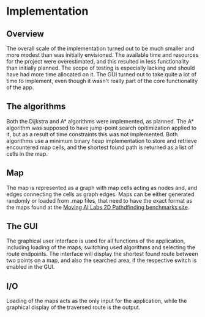# Implementation

## Overview
The overall scale of the implementation turned out to be much smaller and more modest than was initially envisioned. The available time and resources for the project were overestimated, and this resulted in less functionality than initially planned. The scope of testing is especially lacking and should have had more time allocated on it. The GUI turned out to take quite a lot of time to implement, even though it wasn't really part of the core functionality of the app.

## The algorithms
Both the Dijkstra and A* algorithms were implemented, as planned. The A* algorithm was supposed to have jump-point search opitimization applied to it, but as a result of time constraints this was not implemented. Both algorithms use a minimum binary heap implementation to store and retrieve encountered map cells, and the shortest found path is returned as a list of cells in the map.

## Map
The map is represented as a graph with map cells acting as nodes and, and edges connecting the cells as graph edges. Maps can be either generated randomly or loaded from .map files, that need to have the exact format as the maps found at the [Moving AI Labs 2D Pathdfinding benchmarks site](https://www.movingai.com/benchmarks/grids.html).

## The GUI
The graphical user interface is used for all functions of the application, including loading of the maps, switching used algorithms and selecting the route endpoints. The interface will display the shortest found route between two points on a map, and also the searched area, if the respective switch is enabled in the GUI.

## I/O
Loading of the maps acts as the only input for the application, while the graphical display of the traversed route is the output.
